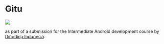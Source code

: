 # Gitu
![](https://github.com/Alstonargodi/Gitu/blob/main/Gitubanner.png)

as part of a submission for the Intermediate Android development course by [Dicoding Indonesia](https://www.dicoding.com/academies/14).

